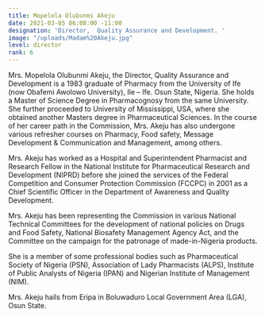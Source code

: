 ```yaml
---
title: Mopelola Olubunmi Akeju
date: 2021-03-05 06:08:00 -11:00
designation: 'Director,  Quality Assurance and Development. '
image: "/uploads/Madam%20Akeju.jpg"
level: director
rank: 6
---
```


Mrs. Mopelola Olubunmi Akeju, the Director, Quality Assurance and Development is a 1983 graduate of Pharmacy from the University of Ife (now Obafemi Awolowo University), Ile – Ife. Osun State, Nigeria. She holds a Master of Science Degree in Pharmacognosy from the same University. She further proceeded to University of Mississippi, USA, where she obtained another Masters degree in Pharmaceutical Sciences. In the course of her career path in the Commission, Mrs. Akeju has also undergone various refresher courses on Pharmacy, Food safety, Message Development & Communication and Management, among others.

Mrs. Akeju has worked as a Hospital and Superintendent Pharmacist and Research Fellow in the National Institute for Pharmaceutical Research and Development (NIPRD) before she joined the services of the Federal Competition and Consumer Protection Commission (FCCPC) in 2001 as a Chief Scientific Officer in the Department of Awareness and Quality Development.

Mrs. Akeju has been representing the Commission in various National Technical Committees for the development of national policies on Drugs and Food Safety, National Biosafety Management Agency Act, and the Committee on the campaign for the patronage of made-in-Nigeria products. 

She is a member of some professional bodies such as Pharmaceutical Society of Nigeria (PSN), Association of Lady Pharmacists (ALPS), Institute of Public Analysts of Nigeria (IPAN) and Nigerian Institute of Management (NIM).

Mrs. Akeju hails from Eripa in Boluwaduro Local Government Area (LGA), Osun State.
